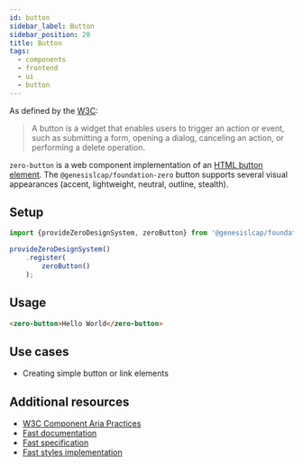 ```yaml
---
id: button
sidebar_label: Button
sidebar_position: 20
title: Button
tags:
  - components
  - frontend
  - ui
  - button
---
```


As defined by the [W3C](https://w3c.github.io/aria-practices/#button):

> A button is a widget that enables users to trigger an action or event, such as submitting a form, opening a dialog, canceling an action, or performing a delete operation.

`zero-button` is a web component implementation of an [HTML button element](https://developer.mozilla.org/en-US/docs/Web/HTML/Element/button). The `@genesislcap/foundation-zero` button supports several visual appearances (accent, lightweight, neutral, outline, stealth).

## Setup

```typescript
import {provideZeroDesignSystem, zeroButton} from '@genesislcap/foundation-zero';

provideZeroDesignSystem()
    .register(
        zeroButton()
    );
```

## Usage

```html
<zero-button>Hello World</zero-button>
```

## Use cases

- Creating simple button or link elements

## Additional resources

- [W3C Component Aria Practices](https://w3c.github.io/aria-practices/#button)
- [Fast documentation](https://github.com/microsoft/fast/blob/master/packages/web-components/fast-foundation/src/button/README.md)
- [Fast specification](https://github.com/microsoft/fast/blob/master/packages/web-components/fast-foundation/src/button/button.spec.md)
- [Fast styles implementation](https://github.com/microsoft/fast/blob/master/packages/web-components/fast-components/src/button/button.styles.ts)
